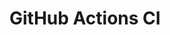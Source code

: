 # GitHub Actions CI







































































































































































































































































































































































































































































































































































































































































































































































































































































































































































































































































































































































































































































































































































































































































